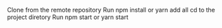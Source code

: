 Clone from the remote repository
Run npm install or yarn add all
cd to the project diretory
Run npm start or yarn start